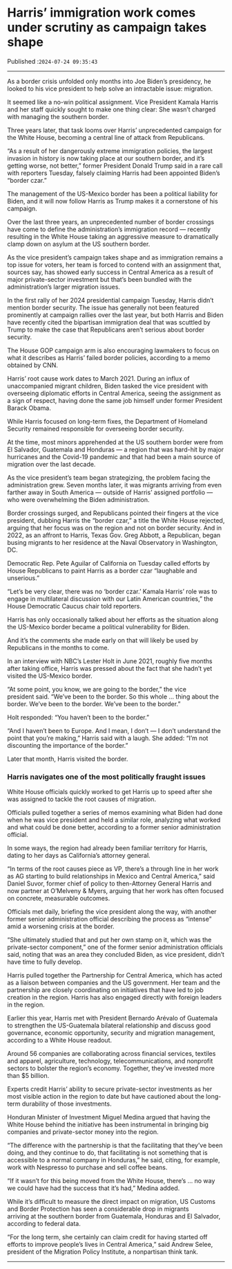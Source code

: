 # Harris’ immigration work comes under scrutiny as campaign takes shape

Published :`2024-07-24 09:35:43`

---

As a border crisis unfolded only months into Joe Biden’s presidency, he looked to his vice president to help solve an intractable issue: migration.

It seemed like a no-win political assignment. Vice President Kamala Harris and her staff quickly sought to make one thing clear: She wasn’t charged with managing the southern border.

Three years later, that task looms over Harris’ unprecedented campaign for the White House, becoming a central line of attack from Republicans.

“As a result of her dangerously extreme immigration policies, the largest invasion in history is now taking place at our southern border, and it’s getting worse, not better,” former President Donald Trump said in a rare call with reporters Tuesday, falsely claiming Harris had been appointed Biden’s “border czar.”

The management of the US-Mexico border has been a political liability for Biden, and it will now follow Harris as Trump makes it a cornerstone of his campaign.

Over the last three years, an unprecedented number of border crossings have come to define the administration’s immigration record — recently resulting in the White House taking an aggressive measure to dramatically clamp down on asylum at the US southern border.

As the vice president’s campaign takes shape and as immigration remains a top issue for voters, her team is forced to contend with an assignment that, sources say, has showed early success in Central America as a result of major private-sector investment but that’s been bundled with the administration’s larger migration issues.

In the first rally of her 2024 presidential campaign Tuesday, Harris didn’t mention border security. The issue has generally not been featured prominently at campaign rallies over the last year, but both Harris and Biden have recently cited the bipartisan immigration deal that was scuttled by Trump to make the case that Republicans aren’t serious about border security.

The House GOP campaign arm is also encouraging lawmakers to focus on what it describes as Harris’ failed border policies, according to a memo obtained by CNN.

Harris’ root cause work dates to March 2021. During an influx of unaccompanied migrant children, Biden tasked the vice president with overseeing diplomatic efforts in Central America, seeing the assignment as a sign of respect, having done the same job himself under former President Barack Obama.

While Harris focused on long-term fixes, the Department of Homeland Security remained responsible for overseeing border security.

At the time, most minors apprehended at the US southern border were from El Salvador, Guatemala and Honduras — a region that was hard-hit by major hurricanes and the Covid-19 pandemic and that had been a main source of migration over the last decade.

As the vice president’s team began strategizing, the problem facing the administration grew. Seven months later, it was migrants arriving from even farther away in South America — outside of Harris’ assigned portfolio — who were overwhelming the Biden administration.

Border crossings surged, and Republicans pointed their fingers at the vice president, dubbing Harris the “border czar,” a title the White House rejected, arguing that her focus was on the region and not on border security. And in 2022, as an affront to Harris, Texas Gov. Greg Abbott, a Republican, began busing migrants to her residence at the Naval Observatory in Washington, DC.

Democratic Rep. Pete Aguilar of California on Tuesday called efforts by House Republicans to paint Harris as a border czar “laughable and unserious.”

“Let’s be very clear, there was no ‘border czar.’ Kamala Harris’ role was to engage in multilateral discussion with our Latin American countries,” the House Democratic Caucus chair told reporters.

Harris has only occasionally talked about her efforts as the situation along the US-Mexico border became a political vulnerability for Biden.

And it’s the comments she made early on that will likely be used by Republicans in the months to come.

In an interview with NBC’s Lester Holt in June 2021, roughly five months after taking office, Harris was pressed about the fact that she hadn’t yet visited the US-Mexico border.

“At some point, you know, we are going to the border,” the vice president said. “We’ve been to the border. So this whole … thing about the border. We’ve been to the border. We’ve been to the border.”

Holt responded: “You haven’t been to the border.”

“And I haven’t been to Europe. And I mean, I don’t — I don’t understand the point that you’re making,” Harris said with a laugh. She added: “I’m not discounting the importance of the border.”

Later that month, Harris visited the border.

### Harris navigates one of the most politically fraught issues

White House officials quickly worked to get Harris up to speed after she was assigned to tackle the root causes of migration.

Officials pulled together a series of memos examining what Biden had done when he was vice president and held a similar role, analyzing what worked and what could be done better, according to a former senior administration official.

In some ways, the region had already been familiar territory for Harris, dating to her days as California’s attorney general.

“In terms of the root causes piece as VP, there’s a through line in her work as AG starting to build relationships in Mexico and Central America,” said Daniel Suvor, former chief of policy to then-Attorney General Harris and now partner at O’Melveny & Myers, arguing that her work has often focused on concrete, measurable outcomes.

Officials met daily, briefing the vice president along the way, with another former senior administration official describing the process as “intense” amid a worsening crisis at the border.

“She ultimately studied that and put her own stamp on it, which was the private-sector component,” one of the former senior administration officials said, noting that was an area they concluded Biden, as vice president, didn’t have time to fully develop.

Harris pulled together the Partnership for Central America, which has acted as a liaison between companies and the US government. Her team and the partnership are closely coordinating on initiatives that have led to job creation in the region. Harris has also engaged directly with foreign leaders in the region.

Earlier this year, Harris met with President Bernardo Arévalo of Guatemala to strengthen the US-Guatemala bilateral relationship and discuss good governance, economic opportunity, security and migration management, according to a White House readout.

Around 56 companies are collaborating across financial services, textiles and apparel, agriculture, technology, telecommunications, and nonprofit sectors to bolster the region’s economy. Together, they’ve invested more than $5 billion.

Experts credit Harris’ ability to secure private-sector investments as her most visible action in the region to date but have cautioned about the long-term durability of those investments.

Honduran Minister of Investment Miguel Medina argued that having the White House behind the initiative has been instrumental in bringing big companies and private-sector money into the region.

“The difference with the partnership is that the facilitating that they’ve been doing, and they continue to do, that facilitating is not something that is accessible to a normal company in Honduras,” he said, citing, for example, work with Nespresso to purchase and sell coffee beans.

“If it wasn’t for this being moved from the White House, there’s … no way we could have had the success that it’s had,” Medina added.

While it’s difficult to measure the direct impact on migration, US Customs and Border Protection has seen a considerable drop in migrants arriving at the southern border from Guatemala, Honduras and El Salvador, according to federal data.

“For the long term, she certainly can claim credit for having started off efforts to improve people’s lives in Central America,” said Andrew Selee, president of the Migration Policy Institute, a nonpartisan think tank.

---

